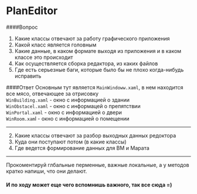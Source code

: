 PlanEditor
==========
####Вопрос
1. Какие классы отвечают за работу графического приложения
  1. Какой класс является головным
  2. Какие данные, в каком формате выходя из приложения и в каком классе это происходит
  3. Как осуществляется сборка редактора, из каких файлов
  4. Где есть серьезные баги, которые было бы не плохо когда-нибудь исправить

####Ответ
Основным тут является ```MainWindoww.xaml```, в нем находится все мясо, отвечающее за отрисовку <br>
```WinBuilding.xaml``` - окно с информацией о здании <br>
```WinObstacel.xaml``` - окно с информацей о препятствии <br>
```WinPortal.xaml``` - окно с информацией о двери <br>
```WinRoom.xam```l - окно с информацией о помещении <br>

------
2. Какие классы отвечают за разбор выходных данных редоктора
3. Куда они поступают потом (в какие классы)
4. Где ведется формирование данных для ВМ и Марата

------ 

Прокоментируй глбальные перменные, важные локальные, а у методов кратко напиши, что они делают.

#### И по ходу может еще чего вспомнишь важного, так все сюда =)

